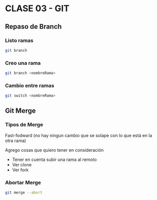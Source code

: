 # CLASE 03 - GIT

## Repaso de Branch

### Listo ramas

```sh
git branch
```

### Creo una rama

```sh
git branch <nombreRama>
```

### Cambio entre ramas

```sh
git switch <nombreRama>
```

## Git Merge

### Tipos de Merge

Fast-fodward (no hay ningun cambio que se solape con lo que está en la otra rama)

Agrego cosas que quiero tener en consideración

- Tener en cuenta subir una rama al remoto
- Ver clone
- Ver fork

### Abortar Merge

```sh
git merge --abort
```
